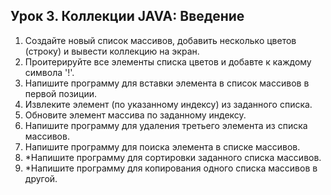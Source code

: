 ## Урок 3. Коллекции JAVA: Введение
1. Создайте новый список массивов, добавить несколько цветов (строку) и вывести коллекцию на экран.
2. Проитерируйте все элементы списка цветов и добавте к каждому символа '!'.
3. Напишите программу для вставки элемента в список массивов в первой позиции.
4. Извлеките элемент (по указанному индексу) из заданного списка.
5. Обновите элемент массива по заданному индексу.
6. Напишите программу для удаления третьего элемента из списка массивов.
7. Напишите программу для поиска элемента в списке массивов.
8. *Напишите программу для сортировки заданного списка массивов.
9. *Напишите программу для копирования одного списка массивов в другой.
